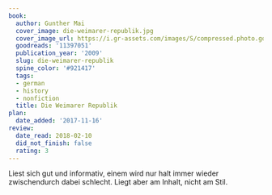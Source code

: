 ```yaml
---
book:
  author: Gunther Mai
  cover_image: die-weimarer-republik.jpg
  cover_image_url: https://i.gr-assets.com/images/S/compressed.photo.goodreads.com/books/1515502827l/11397051._SX98_.jpg
  goodreads: '11397051'
  publication_year: '2009'
  slug: die-weimarer-republik
  spine_color: '#921417'
  tags:
  - german
  - history
  - nonfiction
  title: Die Weimarer Republik
plan:
  date_added: '2017-11-16'
review:
  date_read: 2018-02-10
  did_not_finish: false
  rating: 3
---
```


Liest sich gut und informativ, einem wird nur halt immer wieder zwischendurch dabei schlecht. Liegt aber am Inhalt, nicht am Stil.

